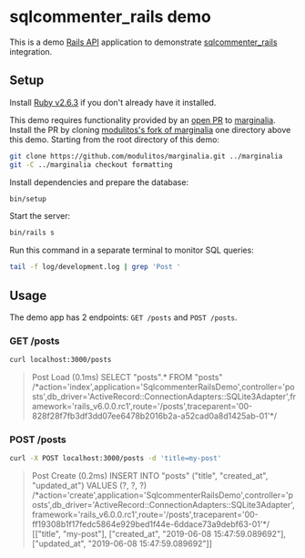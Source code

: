 # sqlcommenter_rails demo

This is a demo [Rails API] application to demonstrate [sqlcommenter_rails] integration.

[Rails API]: https://guides.rubyonrails.org/api_app.html
[sqlcommenter_rails]: https://github.com/google/sqlcommenter/ruby/sqlcommenter-ruby/sqlcommenter_rails

## Setup

Install [Ruby v2.6.3](https://www.ruby-lang.org/en/news/2019/04/17/ruby-2-6-3-released/) if you don't already have it installed.

This demo requires functionality provided by an [open PR](https://github.com/basecamp/marginalia/pull/130) to [marginalia](https://github.com/basecamp/marginalia). Install the PR by cloning [modulitos's fork of marginalia](https://github.com/modulitos/marginalia) one directory above this demo. Starting from the root directory of this demo:

```bash
git clone https://github.com/modulitos/marginalia.git ../marginalia
git -C ../marginalia checkout formatting
```

Install dependencies and prepare the database:

```bash
bin/setup
```

Start the server:

```bash
bin/rails s
```

Run this command in a separate terminal to monitor SQL queries:

```bash
tail -f log/development.log | grep 'Post '
```

## Usage

The demo app has 2 endpoints: `GET /posts` and `POST /posts`.

### GET /posts

```bash
curl localhost:3000/posts
```

<blockquote>
Post Load (0.1ms)  SELECT "posts".* FROM "posts" /*action='index',application='SqlcommenterRailsDemo',controller='posts',db_driver='ActiveRecord::ConnectionAdapters::SQLite3Adapter',framework='rails_v6.0.0.rc1',route='/posts',traceparent='00-828f28f7fb3df3dd07ee6478b2016b2a-a52cad0a8d1425ab-01'*/
</blockquote>

### POST /posts

```bash
curl -X POST localhost:3000/posts -d 'title=my-post'
```

<blockquote>
Post Create (0.2ms)  INSERT INTO "posts" ("title", "created_at", "updated_at") VALUES (?, ?, ?) /*action='create',application='SqlcommenterRailsDemo',controller='posts',db_driver='ActiveRecord::ConnectionAdapters::SQLite3Adapter',framework='rails_v6.0.0.rc1',route='/posts',traceparent='00-ff19308b1f17fedc5864e929bed1f44e-6ddace73a9debf63-01'*/  [["title", "my-post"], ["created_at", "2019-06-08 15:47:59.089692"], ["updated_at", "2019-06-08 15:47:59.089692"]]
</blockquote>
